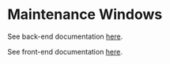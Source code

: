 # Maintenance Windows

See back-end documentation [here](../Engineering/BackEnd/Features/MaintenanceWindows.md).

See front-end documentation [here](../Engineering/FrontEnd/DowntimeMessages.md).